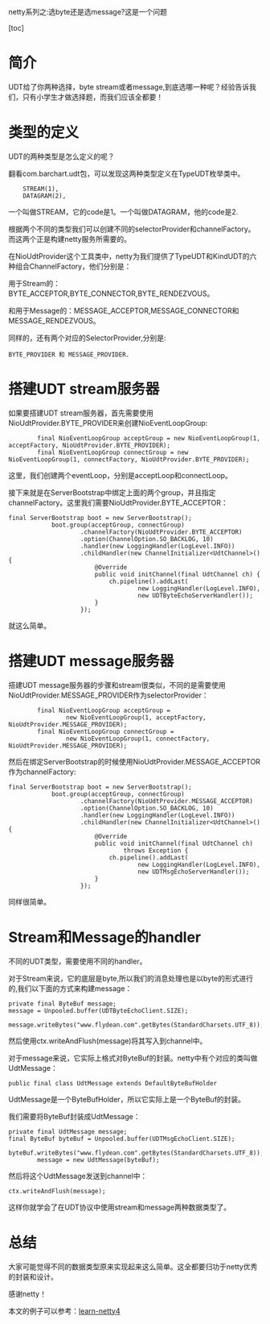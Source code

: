 netty系列之:选byte还是选message?这是一个问题

[toc]

# 简介

UDT给了你两种选择，byte stream或者message,到底选哪一种呢？经验告诉我们，只有小学生才做选择题，而我们应该全都要！

# 类型的定义

UDT的两种类型是怎么定义的呢？

翻看com.barchart.udt包，可以发现这两种类型定义在TypeUDT枚举类中。

```
	STREAM(1),
	DATAGRAM(2), 
```

一个叫做STREAM，它的code是1。一个叫做DATAGRAM，他的code是2.

根据两个不同的类型我们可以创建不同的selectorProvider和channelFactory。而这两个正是构建netty服务所需要的。

在NioUdtProvider这个工具类中，netty为我们提供了TypeUDT和KindUDT的六种组合ChannelFactory，他们分别是：

用于Stream的：BYTE_ACCEPTOR,BYTE_CONNECTOR,BYTE_RENDEZVOUS。

和用于Message的：MESSAGE_ACCEPTOR,MESSAGE_CONNECTOR和MESSAGE_RENDEZVOUS。

同样的，还有两个对应的SelectorProvider,分别是:

```
BYTE_PROVIDER 和 MESSAGE_PROVIDER.
```

# 搭建UDT stream服务器

如果要搭建UDT stream服务器，首先需要使用NioUdtProvider.BYTE_PROVIDER来创建NioEventLoopGroup:

```
        final NioEventLoopGroup acceptGroup = new NioEventLoopGroup(1, acceptFactory, NioUdtProvider.BYTE_PROVIDER);
        final NioEventLoopGroup connectGroup = new NioEventLoopGroup(1, connectFactory, NioUdtProvider.BYTE_PROVIDER);

```

这里，我们创建两个eventLoop，分别是acceptLoop和connectLoop。

接下来就是在ServerBootstrap中绑定上面的两个group，并且指定channelFactory。这里我们需要NioUdtProvider.BYTE_ACCEPTOR：

```
final ServerBootstrap boot = new ServerBootstrap();
            boot.group(acceptGroup, connectGroup)
                    .channelFactory(NioUdtProvider.BYTE_ACCEPTOR)
                    .option(ChannelOption.SO_BACKLOG, 10)
                    .handler(new LoggingHandler(LogLevel.INFO))
                    .childHandler(new ChannelInitializer<UdtChannel>() {
                        @Override
                        public void initChannel(final UdtChannel ch) {
                            ch.pipeline().addLast(
                                    new LoggingHandler(LogLevel.INFO),
                                    new UDTByteEchoServerHandler());
                        }
                    });
```

就这么简单。

# 搭建UDT message服务器

搭建UDT message服务器的步骤和stream很类似，不同的是需要使用NioUdtProvider.MESSAGE_PROVIDER作为selectorProvider：

```
        final NioEventLoopGroup acceptGroup =
                new NioEventLoopGroup(1, acceptFactory, NioUdtProvider.MESSAGE_PROVIDER);
        final NioEventLoopGroup connectGroup =
                new NioEventLoopGroup(1, connectFactory, NioUdtProvider.MESSAGE_PROVIDER);
```

然后在绑定ServerBootstrap的时候使用NioUdtProvider.MESSAGE_ACCEPTOR作为channelFactory:

```
final ServerBootstrap boot = new ServerBootstrap();
            boot.group(acceptGroup, connectGroup)
                    .channelFactory(NioUdtProvider.MESSAGE_ACCEPTOR)
                    .option(ChannelOption.SO_BACKLOG, 10)
                    .handler(new LoggingHandler(LogLevel.INFO))
                    .childHandler(new ChannelInitializer<UdtChannel>() {
                        @Override
                        public void initChannel(final UdtChannel ch)
                                throws Exception {
                            ch.pipeline().addLast(
                                    new LoggingHandler(LogLevel.INFO),
                                    new UDTMsgEchoServerHandler());
                        }
                    });
```

同样很简单。

# Stream和Message的handler

不同的UDT类型，需要使用不同的handler。

对于Stream来说，它的底层是byte,所以我们的消息处理也是以byte的形式进行的,我们以下面的方式来构建message：

```
private final ByteBuf message;
message = Unpooled.buffer(UDTByteEchoClient.SIZE);
        message.writeBytes("www.flydean.com".getBytes(StandardCharsets.UTF_8));
```

然后使用ctx.writeAndFlush(message)将其写入到channel中。

对于message来说，它实际上格式对ByteBuf的封装。netty中有个对应的类叫做UdtMessage：

```
public final class UdtMessage extends DefaultByteBufHolder
```

UdtMessage是一个ByteBufHolder，所以它实际上是一个ByteBuf的封装。

我们需要将ByteBuf封装成UdtMessage：

```
private final UdtMessage message;
final ByteBuf byteBuf = Unpooled.buffer(UDTMsgEchoClient.SIZE);
        byteBuf.writeBytes("www.flydean.com".getBytes(StandardCharsets.UTF_8));
        message = new UdtMessage(byteBuf);
```

然后将这个UdtMessage发送到channel中：

```
ctx.writeAndFlush(message);
```

这样你就学会了在UDT协议中使用stream和message两种数据类型了。

# 总结

大家可能觉得不同的数据类型原来实现起来这么简单。这全都要归功于netty优秀的封装和设计。

感谢netty！

本文的例子可以参考：[learn-netty4](https://github.com/ddean2009/learn-netty4)


